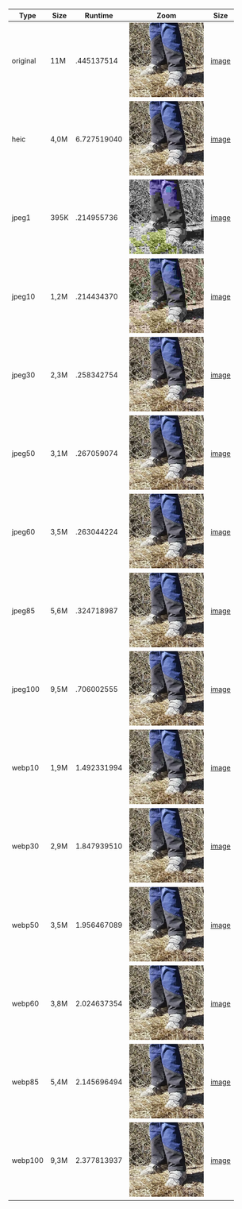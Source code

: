 | Type     | Size    | Runtime | Zoom    |Size     |
| -------- | ------- | ------- | ------- | ------- |
| original | 11M | .445137514 | <img src='out/mini_webp_original_IMG_20200315_125023.jpg' width=150 height=150> |  [image](out/original_IMG_20200315_125023.jpg) | 
| heic | 4,0M | 6.727519040 | <img src='out/mini_heic_IMG_20200315_125023.jpg.png' width=150 height=150> |  [image](out/IMG_20200315_125023.jpg.heic) | 
| jpeg1 | 395K | .214955736 | <img src='out/mini_jpeg1_IMG_20200315_125023.jpg.png' width=150 height=150> |  [image](out/1_IMG_20200315_125023.jpg) | 
| jpeg10 | 1,2M | .214434370 | <img src='out/mini_jpeg10_IMG_20200315_125023.jpg.png' width=150 height=150> |  [image](out/10_IMG_20200315_125023.jpg) | 
| jpeg30 | 2,3M | .258342754 | <img src='out/mini_jpeg30_IMG_20200315_125023.jpg.png' width=150 height=150> |  [image](out/30_IMG_20200315_125023.jpg) | 
| jpeg50 | 3,1M | .267059074 | <img src='out/mini_jpeg50_IMG_20200315_125023.jpg.png' width=150 height=150> |  [image](out/50_IMG_20200315_125023.jpg) | 
| jpeg60 | 3,5M | .263044224 | <img src='out/mini_jpeg60_IMG_20200315_125023.jpg.png' width=150 height=150> |  [image](out/60_IMG_20200315_125023.jpg) | 
| jpeg85 | 5,6M | .324718987 | <img src='out/mini_jpeg85_IMG_20200315_125023.jpg.png' width=150 height=150> |  [image](out/85_IMG_20200315_125023.jpg) | 
| jpeg100 | 9,5M | .706002555 | <img src='out/mini_jpeg100_IMG_20200315_125023.jpg.png' width=150 height=150> |  [image](out/100_IMG_20200315_125023.jpg) | 
| webp10 | 1,9M | 1.492331994 | <img src='out/mini_webp10_IMG_20200315_125023.jpg' width=150 height=150> |  [image](out/10_IMG_20200315_125023.jpg.webp) | 
| webp30 | 2,9M | 1.847939510 | <img src='out/mini_webp30_IMG_20200315_125023.jpg' width=150 height=150> |  [image](out/30_IMG_20200315_125023.jpg.webp) | 
| webp50 | 3,5M | 1.956467089 | <img src='out/mini_webp50_IMG_20200315_125023.jpg' width=150 height=150> |  [image](out/50_IMG_20200315_125023.jpg.webp) | 
| webp60 | 3,8M | 2.024637354 | <img src='out/mini_webp60_IMG_20200315_125023.jpg' width=150 height=150> |  [image](out/60_IMG_20200315_125023.jpg.webp) | 
| webp85 | 5,4M | 2.145696494 | <img src='out/mini_webp85_IMG_20200315_125023.jpg' width=150 height=150> |  [image](out/85_IMG_20200315_125023.jpg.webp) | 
| webp100 | 9,3M | 2.377813937 | <img src='out/mini_webp100_IMG_20200315_125023.jpg' width=150 height=150> |  [image](out/100_IMG_20200315_125023.jpg.webp) | 

